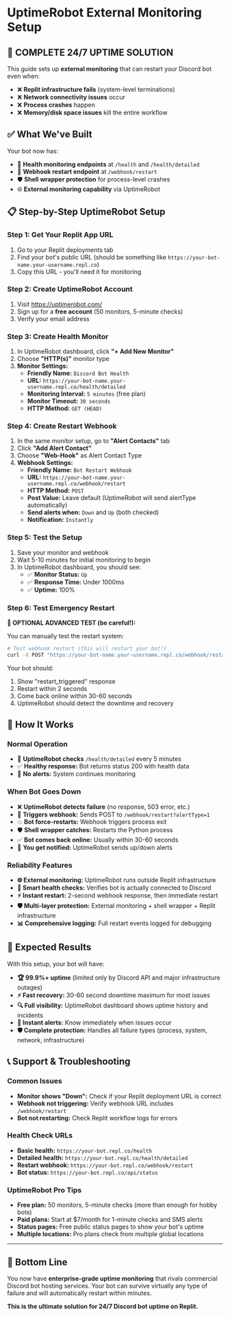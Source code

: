 # UptimeRobot External Monitoring Setup

## 🎯 **COMPLETE 24/7 UPTIME SOLUTION**

This guide sets up **external monitoring** that can restart your Discord bot even when:
- ❌ **Replit infrastructure fails** (system-level terminations)
- ❌ **Network connectivity issues** occur 
- ❌ **Process crashes** happen
- ❌ **Memory/disk space issues** kill the entire workflow

## ✅ **What We've Built**

Your bot now has:
- 🏥 **Health monitoring endpoints** at `/health` and `/health/detailed`
- 🔄 **Webhook restart endpoint** at `/webhook/restart` 
- 🛡️ **Shell wrapper protection** for process-level crashes
- 🌐 **External monitoring capability** via UptimeRobot

## 📋 **Step-by-Step UptimeRobot Setup**

### **Step 1: Get Your Replit App URL**
1. Go to your Replit deployments tab
2. Find your bot's public URL (should be something like `https://your-bot-name.your-username.repl.co`)
3. Copy this URL - you'll need it for monitoring

### **Step 2: Create UptimeRobot Account**
1. Visit https://uptimerobot.com/
2. Sign up for a **free account** (50 monitors, 5-minute checks)
3. Verify your email address

### **Step 3: Create Health Monitor**
1. In UptimeRobot dashboard, click **"+ Add New Monitor"**
2. Choose **"HTTP(s)"** monitor type
3. **Monitor Settings:**
   - **Friendly Name:** `Discord Bot Health`
   - **URL:** `https://your-bot-name.your-username.repl.co/health/detailed`
   - **Monitoring Interval:** `5 minutes` (free plan)
   - **Monitor Timeout:** `30 seconds`
   - **HTTP Method:** `GET (HEAD)`

### **Step 4: Create Restart Webhook**
1. In the same monitor setup, go to **"Alert Contacts"** tab
2. Click **"Add Alert Contact"**
3. Choose **"Web-Hook"** as Alert Contact Type
4. **Webhook Settings:**
   - **Friendly Name:** `Bot Restart Webhook`
   - **URL:** `https://your-bot-name.your-username.repl.co/webhook/restart`
   - **HTTP Method:** `POST`
   - **Post Value:** Leave default (UptimeRobot will send alertType automatically)
   - **Send alerts when:** `Down` and `Up` (both checked)
   - **Notification:** `Instantly` 

### **Step 5: Test the Setup**
1. Save your monitor and webhook
2. Wait 5-10 minutes for initial monitoring to begin
3. In UptimeRobot dashboard, you should see:
   - ✅ **Monitor Status:** `Up` 
   - ✅ **Response Time:** Under 1000ms
   - ✅ **Uptime:** 100%

### **Step 6: Test Emergency Restart**
**🚨 OPTIONAL ADVANCED TEST (be careful!):**

You can manually test the restart system:
```bash
# Test webhook restart (this will restart your bot!)
curl -X POST "https://your-bot-name.your-username.repl.co/webhook/restart?alertType=1"
```

Your bot should:
1. Show "restart_triggered" response
2. Restart within 2 seconds
3. Come back online within 30-60 seconds
4. UptimeRobot should detect the downtime and recovery

## 🔧 **How It Works**

### **Normal Operation**
- 🔄 **UptimeRobot checks** `/health/detailed` every 5 minutes
- ✅ **Healthy response:** Bot returns status 200 with health data
- 🔕 **No alerts:** System continues monitoring

### **When Bot Goes Down**
- ❌ **UptimeRobot detects failure** (no response, 503 error, etc.)
- 🚨 **Triggers webhook:** Sends POST to `/webhook/restart?alertType=1`
- 💥 **Bot force-restarts:** Webhook triggers process exit
- 🛡️ **Shell wrapper catches:** Restarts the Python process
- ✅ **Bot comes back online:** Usually within 30-60 seconds
- 📧 **You get notified:** UptimeRobot sends up/down alerts

### **Reliability Features**
- **🌐 External monitoring:** UptimeRobot runs outside Replit infrastructure
- **🎯 Smart health checks:** Verifies bot is actually connected to Discord  
- **⚡ Instant restart:** 2-second webhook response, then immediate restart
- **🛡️ Multi-layer protection:** External monitoring + shell wrapper + Replit infrastructure
- **📊 Comprehensive logging:** Full restart events logged for debugging

## 🎉 **Expected Results**

With this setup, your bot will have:
- **🏆 99.9%+ uptime** (limited only by Discord API and major infrastructure outages)
- **⚡ Fast recovery:** 30-60 second downtime maximum for most issues
- **🔍 Full visibility:** UptimeRobot dashboard shows uptime history and incidents
- **📧 Instant alerts:** Know immediately when issues occur
- **🛡️ Complete protection:** Handles all failure types (process, system, network, infrastructure)

## 📞 **Support & Troubleshooting**

### **Common Issues**
- **Monitor shows "Down":** Check if your Replit deployment URL is correct
- **Webhook not triggering:** Verify webhook URL includes `/webhook/restart`
- **Bot not restarting:** Check Replit workflow logs for errors

### **Health Check URLs**
- **Basic health:** `https://your-bot.repl.co/health`
- **Detailed health:** `https://your-bot.repl.co/health/detailed`
- **Restart webhook:** `https://your-bot.repl.co/webhook/restart`
- **Bot status:** `https://your-bot.repl.co/api/status`

### **UptimeRobot Pro Tips**
- **Free plan:** 50 monitors, 5-minute checks (more than enough for hobby bots)
- **Paid plans:** Start at $7/month for 1-minute checks and SMS alerts
- **Status pages:** Free public status pages to show your bot's uptime
- **Multiple locations:** Pro plans check from multiple global locations

---

## 🎯 **Bottom Line**

You now have **enterprise-grade uptime monitoring** that rivals commercial Discord bot hosting services. Your bot can survive virtually any type of failure and will automatically restart within minutes.

**This is the ultimate solution for 24/7 Discord bot uptime on Replit.**